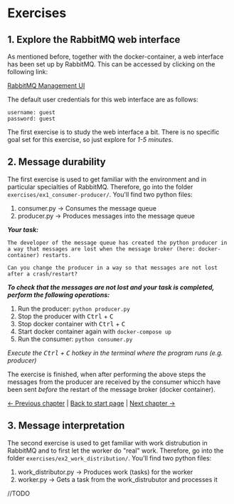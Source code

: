 # Exercises

## 1. Explore the RabbitMQ web interface

As mentioned before, together with the docker-container, a web interface has been set up by RabbitMQ. This can be accessed by clicking on the following link:

[RabbitMQ Management UI](http://127.0.0.1:15672/)

The default user credentials for this web interface are as follows:
```
username: guest
password: guest
```

The first exercise is to study the web interface a bit. There is no specific goal set for this exercise, so just explore for *1-5 minutes*.

## 2. Message durability

The first exercise is used to get familiar with the environment and in particular specialties of RabbitMQ. Therefore, go into the folder ```exercises/ex1_consumer-producer/```. You'll find two python files:
1. consumer.py &rarr; Consumes the message queue
1. producer.py &rarr; Produces messages into the message queue


**_Your task:_**
```
The developer of the message queue has created the python producer in a way that messages are lost when the message broker (here: docker-container) restarts.

Can you change the producer in a way so that messages are not lost after a crash/restart?
```
**_To check that the messages are not lost and your task is completed, perform the following operations:_**

1. Run the producer: ```python producer.py```
1. Stop the producer with <kbd>Ctrl</kbd> + <kbd>C</kbd>
1. Stop docker container with <kbd>Ctrl</kbd> + <kbd>C</kbd>
1. Start docker container again with ```docker-compose up```
1. Run the consumer: ```python consumer.py```

*Execute the <kbd>Ctrl</kbd> + <kbd>C</kbd> hotkey in the terminal where the program runs (e.g. producer)*

The exercise is finished, when after performing the above steps the messages from the producer are received by the consumer whicch have been sent *before* the restart of the message broker (docker container).

[← Previous chapter](getting_started.md) | [Back to start page](index.md) | [Next chapter →](quiz.md)

## 3. Message interpretation 

The second exercise is used to get familiar with work distrubution in RabbitMQ and to first let the worker do "real" work. Therefore, go into the folder ```exercises/ex2_work_distribution/```. You'll find two python files:
1. work_distributor.py &rarr; Produces work (tasks) for the worker
1. worker.py &rarr; Gets a task from the work_distrubutor and processes it

//TODO